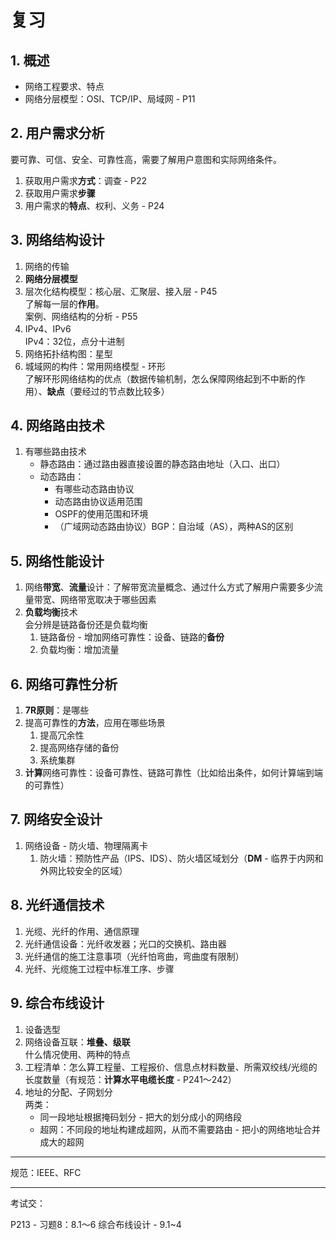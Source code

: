 # 复习

## 1. 概述

* 网络工程要求、特点
* 网络分层模型：OSI、TCP/IP、局域网 - P11

## 2. 用户需求分析

要可靠、可信、安全、可靠性高，需要了解用户意图和实际网络条件。

1. 获取用户需求**方式**：调查 - P22
2. 获取用户需求**步骤**
3. 用户需求的**特点**、权利、义务 - P24

## 3. 网络结构设计

1. 网络的传输
2. **网络分层模型**
3. 层次化结构模型：核心层、汇聚层、接入层 - P45  
   了解每一层的**作用**。  
   案例、网络结构的分析 - P55
4. IPv4、IPv6  
   IPv4：32位，点分十进制
5. 网络拓扑结构图：星型
6. 城域网的构件：常用网络模型 - 环形  
   了解环形网络结构的优点（数据传输机制，怎么保障网络起到不中断的作用）、**缺点**（要经过的节点数比较多）

## 4. 网络路由技术

1. 有哪些路由技术  
   * 静态路由：通过路由器直接设置的静态路由地址（入口、出口）
   * 动态路由：
     * 有哪些动态路由协议
     * 动态路由协议适用范围
     * OSPF的使用范围和环境
     * （广域网动态路由协议）BGP：自治域（AS），两种AS的区别

## 5. 网络性能设计

1. 网络**带宽**、**流量**设计：了解带宽流量概念、通过什么方式了解用户需要多少流量带宽、网络带宽取决于哪些因素
2. **负载均衡**技术  
   会分辨是链路备份还是负载均衡
   1. 链路备份 - 增加网络可靠性：设备、链路的**备份**
   2. 负载均衡：增加流量

## 6. 网络可靠性分析

1. **7R原则**：是哪些
2. 提高可靠性的**方法**，应用在哪些场景
   1. 提高冗余性
   2. 提高网络存储的备份
   3. 系统集群
3. **计算**网络可靠性：设备可靠性、链路可靠性（比如给出条件，如何计算端到端的可靠性）

## 7. 网络安全设计

1. 网络设备 - 防火墙、物理隔离卡
   1. 防火墙：预防性产品（IPS、IDS）、防火墙区域划分（**DM** - 临界于内网和外网比较安全的区域）

## 8. 光纤通信技术

1. 光缆、光纤的作用、通信原理
2. 光纤通信设备：光纤收发器；光口的交换机、路由器
3. 光纤通信的施工注意事项（光纤怕弯曲，弯曲度有限制）
4. 光纤、光缆施工过程中标准工序、步骤

## 9. 综合布线设计

1. 设备选型
2. 网络设备互联：**堆叠、级联**  
   什么情况使用、两种的特点
3. 工程清单：怎么算工程量、工程报价、信息点材料数量、所需双绞线/光缆的长度数量（有规范：**计算水平电缆长度** - P241～242）
4. 地址的分配、子网划分  
   两类：
   * 同一段地址根据掩码划分 - 把大的划分成小的网络段
   * 超网：不同段的地址构建成超网，从而不需要路由 - 把小的网络地址合并成大的超网

---

规范：IEEE、RFC

---

考试交：

P213 - 习题8：8.1～6
综合布线设计 - 9.1~4